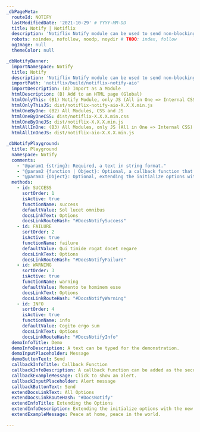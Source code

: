 ```yaml
---
_dbPageMeta:
  routeId: NOTIFY
  lastModifiedDate: '2021-10-29' # YYYY-MM-DD
  title: Notify | Notiflix
  description: 'Notiflix Notify module can be used to send non-blocking alerts/notifications. This module includes 4 types of notifications: "Success", "Failure", "Warning", and "Info".'
  robots: noindex, nofollow, noodp, noydir # TODO: index, follow
  ogImage: null
  themeColor: null

_dbNotifyBanner:
  importNamespace: Notify
  title: Notify
  description: 'Notiflix Notify module can be used to send non-blocking alerts/notifications. This module includes 4 types of notifications: "Success", "Failure", "Warning", and "Info".'
  importPath: 'notiflix/build/notiflix-notify-aio'
  importDescription: (A) Import as a Module
  htmlDescription: (B) Add to an HTML page (Global)
  htmlOnlyThis: (B1) Notify Module, only JS (All in One => Internal CSS)
  htmlOnlyThisJS: dist/notiflix-notify-aio-X.X.X.min.js
  htmlOneByOne: (B2) All Modules, CSS and JS
  htmlOneByOneCSS: dist/notiflix-X.X.X.min.css
  htmlOneByOneJS: dist/notiflix-X.X.X.min.js
  htmlAllInOne: (B3) All Modules, only JS (All in One => Internal CSS)
  htmlAllInOneJS: dist/notiflix-aio-X.X.X.min.js

_dbNotifyPlayground:
  title: Playground
  namespace: Notify
  comments:
    - "@param1 {string}: Required, a text in string format."
    - "@param2 {function | Object}: Optional, a callback function that will be called when the notification element has been clicked. Or, extending the initialize options with the new options for each notification element."
    - "@param3 {Object}: Optional, extending the initialize options with new the options for each notification element. (If the second parameter has been already used for a callback function.)"
  methods:
    - id: SUCCESS
      sortOrder: 1
      isActive: true
      functionName: success
      defaultValue: Sol lucet omnibus
      docsLinkText: Options
      docsLinkRouteHash: "#DocsNotifySuccess"
    - id: FAILURE
      sortOrder: 2
      isActive: true
      functionName: failure
      defaultValue: Qui timide rogat docet negare
      docsLinkText: Options
      docsLinkRouteHash: "#DocsNotifyFailure"
    - id: WARNING
      sortOrder: 3
      isActive: true
      functionName: warning
      defaultValue: Memento te hominem esse
      docsLinkText: Options
      docsLinkRouteHash: "#DocsNotifyWarning"
    - id: INFO
      sortOrder: 4
      isActive: true
      functionName: info
      defaultValue: Cogito ergo sum
      docsLinkText: Options
      docsLinkRouteHash: "#DocsNotifyInfo"
  demoInfoTitle: Demo
  demoInfoDescription: A text can be typed for the demonstration.
  demoInputPlaceholder: Message
  demoButtonText: Send
  callbackInfoTitle: Callback Function
  callbackInfoDescription: A callback function can be added as the second parameter. The callback function can be used for all types of notifications. The notifications with the callback function do not disappear until they were clicked.
  callbackExampleMessage: Click to show an alert.
  callbackInputPlaceholder: Alert message
  callbackButtonText: Send
  extendDocsLinkText: All Options
  extendDocsLinkRouteHash: "#DocsNotify"
  extendInfoTitle: Extending the Options
  extendInfoDescription: Extending the initialize options with the new options for each notification element. An "options" object can be added as the second parameter. In addition, it has to be the third parameter if the second parameter has been already used for a callback function.
  extendExampleMessage: Peace at home, peace in the world.

---
```

